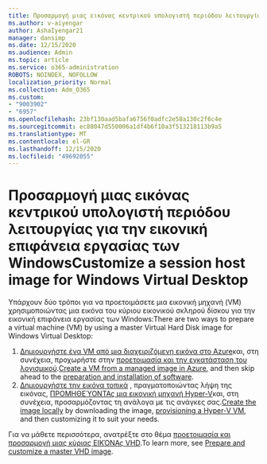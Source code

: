```yaml
---
title: Προσαρμογή μιας εικόνας κεντρικού υπολογιστή περιόδου λειτουργίας για την εικονική επιφάνεια εργασίας των Windows
ms.author: v-aiyengar
author: AshaIyengar21
manager: dansimp
ms.date: 12/15/2020
ms.audience: Admin
ms.topic: article
ms.service: o365-administration
ROBOTS: NOINDEX, NOFOLLOW
localization_priority: Normal
ms.collection: Adm_O365
ms.custom:
- "9003902"
- "6957"
ms.openlocfilehash: 23bf130aad5bafa6756f0adfc2e58a130c2f6c4e
ms.sourcegitcommit: ec88047d550006a1df4b6f10a3f513218113b9a5
ms.translationtype: MT
ms.contentlocale: el-GR
ms.lasthandoff: 12/15/2020
ms.locfileid: "49692055"
---
```

# <a name="customize-a-session-host-image-for-windows-virtual-desktop"></a><span data-ttu-id="0af2c-102">Προσαρμογή μιας εικόνας κεντρικού υπολογιστή περιόδου λειτουργίας για την εικονική επιφάνεια εργασίας των Windows</span><span class="sxs-lookup"><span data-stu-id="0af2c-102">Customize a session host image for Windows Virtual Desktop</span></span>

<span data-ttu-id="0af2c-103">Υπάρχουν δύο τρόποι για να προετοιμάσετε μια εικονική μηχανή (VM) χρησιμοποιώντας μια εικόνα του κύριου εικονικού σκληρού δίσκου για την εικονική επιφάνεια εργασίας των Windows:</span><span class="sxs-lookup"><span data-stu-id="0af2c-103">There are two ways to prepare a virtual machine (VM) by using a master Virtual Hard Disk image for Windows Virtual Desktop:</span></span>

1. <span data-ttu-id="0af2c-104">[Δημιουργήστε ένα VM από μια διαχειριζόμενη εικόνα στο Azure](https://go.microsoft.com/fwlink/?linkid=2127906)και, στη συνέχεια, προχωρήστε στην [προετοιμασία και την εγκατάσταση του λογισμικού](https://go.microsoft.com/fwlink/?linkid=2128064).</span><span class="sxs-lookup"><span data-stu-id="0af2c-104">[Create a VM from a managed image in Azure](https://go.microsoft.com/fwlink/?linkid=2127906), and then skip ahead to the [preparation and installation of software](https://go.microsoft.com/fwlink/?linkid=2128064).</span></span>
1. <span data-ttu-id="0af2c-105">[Δημιουργήστε την εικόνα τοπικά](https://go.microsoft.com/fwlink/?linkid=2128065) , πραγματοποιώντας λήψη της εικόνας, [ΠΡΟΜΗΘΕΎΟΝΤΑς μια εικονική μηχανή Hyper-V](https://go.microsoft.com/fwlink/?linkid=2127907)και, στη συνέχεια, προσαρμόζοντας τη ανάλογα με τις ανάγκες σας.</span><span class="sxs-lookup"><span data-stu-id="0af2c-105">[Create the image locally](https://go.microsoft.com/fwlink/?linkid=2128065) by downloading the image, [provisioning a Hyper-V VM](https://go.microsoft.com/fwlink/?linkid=2127907), and then customizing it to suit your needs.</span></span>

<span data-ttu-id="0af2c-106">Για να μάθετε περισσότερα, ανατρέξτε στο θέμα [προετοιμασία και προσαρμογή μιας κύριας ΕΙΚΌΝΑς VHD](https://go.microsoft.com/fwlink/?linkid=2127838).</span><span class="sxs-lookup"><span data-stu-id="0af2c-106">To learn more, see [Prepare and customize a master VHD image](https://go.microsoft.com/fwlink/?linkid=2127838).</span></span>